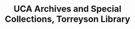 ---
layout: repo
title: "UCA Archives and Special Collections, Torreyson Library"
id: 1188
permalink: repos/1188/
---